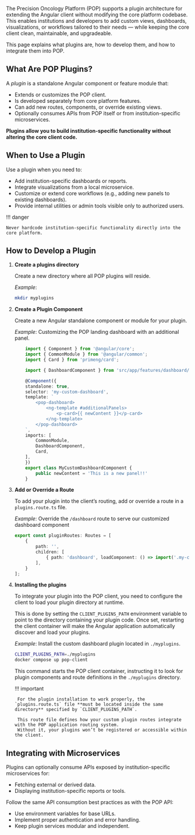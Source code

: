 The Precision Oncology Platform (POP) supports a plugin architecture for extending the Angular client without modifying the core platform codebase. This enables institutions and developers to add custom views, dashboards, visualizations, or workflows tailored to their needs — while keeping the core client clean, maintainable, and upgradeable.

This page explains what plugins are, how to develop them, and how to integrate them into POP.

## What Are POP Plugins?

A *plugin* is a standalone Angular component or feature module that:

- Extends or customizes the POP client.
- Is developed separately from core platform features.
- Can add new routes, components, or override existing views.
- Optionally consumes APIs from POP itself or from institution-specific microservices.

**Plugins allow you to build institution-specific functionality without altering the core client code.**


## When to Use a Plugin
Use a plugin when you need to:

- Add institution-specific dashboards or reports.
- Integrate visualizations from a local microservice.
- Customize or extend core workflows (e.g., adding new panels to existing dashboards).
- Provide internal utilities or admin tools visible only to authorized users.

!!! danger  

    Never hardcode institution-specific functionality directly into the core platform.

## How to Develop a Plugin

1. **Create a plugins directory**

    Create a new directory where all POP plugins will reside. 

    *Example*:
    ```bash
    mkdir myplugins
    ```


2. **Create a Plugin Component**
    
    Create a new Angular standalone component or module for your plugin. 

    *Example*: Customizing the POP landing dashboard with an additional panel.

    ```ts
        import { Component } from '@angular/core';
        import { CommonModule } from '@angular/common';
        import { Card } from 'primeng/card';

        import { DashboardComponent } from 'src/app/features/dashboard/dashboard.component';

        @Component({
        standalone: true,
        selector: 'my-custom-dashboard',
        template: `
            <pop-dashboard>
                <ng-template #additionalPanels>
                    <p-card>{{ newContent }}</p-card>
                </ng-template>
            </pop-dashboard>
        `,
        imports: [
            CommonModule,
            DashboardComponent,
            Card,
        ],
        })
        export class MyCustomDashboardComponent {
            public newContent = 'This is a new panel!!'
        }
    ```

 3. **Add or Override a Route**
   
    To add your plugin into the client’s routing, add or override a route in a `plugins.route.ts` file.

    *Example*: Override the `/dashboard` route to serve our customized dashboard component

    ```ts
    export const pluginRoutes: Routes = [
        {
            path: '',
            children: [
                { path: 'dashboard', loadComponent: () => import('.my-custom-dashboard.component').then(m => m.MyCustomDashboardComponent) }
            ],
        }
    ];
    ```

3. **Installing the plugins**

    To integrate your plugin into the POP client, you need to configure the client to load your plugin directory at runtime.

    This is done by setting the `CLIENT_PLUGINS_PATH` environment variable to point to the directory containing your plugin code.
    Once set, restarting the client container will make the Angular application automatically discover and load your plugins.



    *Example*: Install the custom dashboard plugin located in `./myplugins`.

    ```bash
    CLIENT_PLUGINS_PATH=./myplugins
    docker compose up pop-client
    ```

    This command starts the POP client container, instructing it to look for plugin components and route definitions in the `./myplugins` directory.


    !!! important

        For the plugin installation to work properly, the `plugins.route.ts` file **must be located inside the same directory** specified by `CLIENT_PLUGINS_PATH`.

        This route file defines how your custom plugin routes integrate with the POP application routing system.
        Without it, your plugins won’t be registered or accessible within the client.


## Integrating with Microservices

Plugins can optionally consume APIs exposed by institution-specific microservices for:

- Fetching external or derived data.
- Displaying institution-specific reports or tools.

Follow the same API consumption best practices as with the POP API:

- Use environment variables for base URLs.
- Implement proper authentication and error handling.
- Keep plugin services modular and independent.